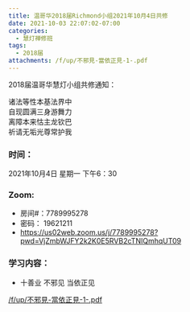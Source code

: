 ```yaml
---
title: 温哥华2018届Richmond小组2021年10月4日共修
date: 2021-10-03 22:07:02-07:00
categories:
  - 慧灯禅修班
tags:
  - 2018届
attachments: /f/up/不邪見-當依正見-1-.pdf
---
```

2018届温哥华慧灯小组共修通知：

诸法等性本基法界中\
自现圆满三身游舞力\
离障本来怙主龙钦巴\
祈请无垢光尊常护我  

### 时间：

2021年10月4日 星期一 下午6：30

### Zoom:

* 房间#：7789995278 
* 密码： 19621211
* <https://us02web.zoom.us/j/7789995278?pwd=VjZmbWJFY2k2K0E5RVB2cTNIQmhqUT09>

### 学习内容：

* 十善业 不邪见 当依正见

[/f/up/不邪見-當依正見-1-.pdf](http://huidengchanxiu.net/hdv/f/up/不邪見-當依正見-1-.pdf)